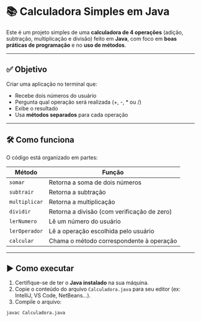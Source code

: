 # 📚 Calculadora Simples em Java

Este é um projeto simples de uma **calculadora de 4 operações** (adição, subtração, multiplicação e divisão) feito em **Java**, com foco em **boas práticas de programação** e no **uso de métodos**.

---

## ✅ Objetivo

Criar uma aplicação no terminal que:

- Recebe dois números do usuário
- Pergunta qual operação será realizada (+, -, * ou /)
- Exibe o resultado
- Usa **métodos separados** para cada operação

---

## 🛠️ Como funciona

O código está organizado em partes:

| Método        | Função                                      |
|---------------|---------------------------------------------|
| `somar`       | Retorna a soma de dois números              |
| `subtrair`    | Retorna a subtração                         |
| `multiplicar` | Retorna a multiplicação                     |
| `dividir`     | Retorna a divisão (com verificação de zero) |
| `lerNumero`   | Lê um número do usuário                     |
| `lerOperador` | Lê a operação escolhida pelo usuário        |
| `calcular`    | Chama o método correspondente à operação    |

---

## ▶️ Como executar

1. Certifique-se de ter o **Java instalado** na sua máquina.
2. Copie o conteúdo do arquivo `Calculadora.java` para seu editor (ex: IntelliJ, VS Code, NetBeans...).
3. Compile o arquivo:

```bash
javac Calculadora.java
